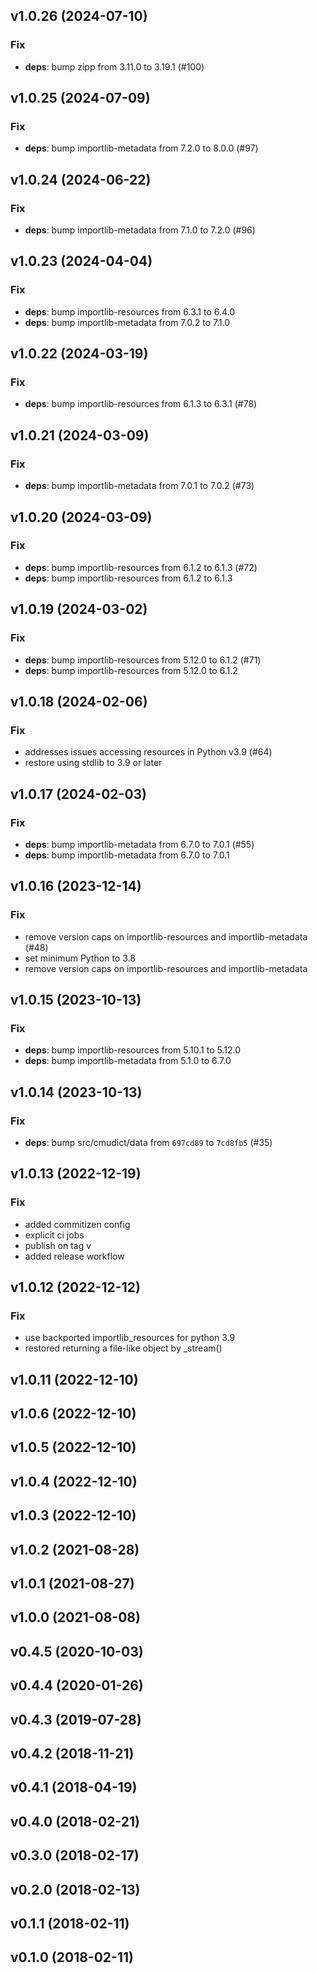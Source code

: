 ## v1.0.26 (2024-07-10)

### Fix

- **deps**: bump zipp from 3.11.0 to 3.19.1 (#100)

## v1.0.25 (2024-07-09)

### Fix

- **deps**: bump importlib-metadata from 7.2.0 to 8.0.0 (#97)

## v1.0.24 (2024-06-22)

### Fix

- **deps**: bump importlib-metadata from 7.1.0 to 7.2.0 (#96)

## v1.0.23 (2024-04-04)

### Fix

- **deps**: bump importlib-resources from 6.3.1 to 6.4.0
- **deps**: bump importlib-metadata from 7.0.2 to 7.1.0

## v1.0.22 (2024-03-19)

### Fix

- **deps**: bump importlib-resources from 6.1.3 to 6.3.1 (#78)

## v1.0.21 (2024-03-09)

### Fix

- **deps**: bump importlib-metadata from 7.0.1 to 7.0.2 (#73)

## v1.0.20 (2024-03-09)

### Fix

- **deps**: bump importlib-resources from 6.1.2 to 6.1.3 (#72)
- **deps**: bump importlib-resources from 6.1.2 to 6.1.3

## v1.0.19 (2024-03-02)

### Fix

- **deps**: bump importlib-resources from 5.12.0 to 6.1.2 (#71)
- **deps**: bump importlib-resources from 5.12.0 to 6.1.2

## v1.0.18 (2024-02-06)

### Fix

- addresses issues accessing resources in Python v3.9 (#64)
- restore using stdlib to 3.9 or later

## v1.0.17 (2024-02-03)

### Fix

- **deps**: bump importlib-metadata from 6.7.0 to 7.0.1 (#55)
- **deps**: bump importlib-metadata from 6.7.0 to 7.0.1

## v1.0.16 (2023-12-14)

### Fix

- remove version caps on importlib-resources and importlib-metadata (#48)
- set minimum Python to 3.8
- remove version caps on importlib-resources and importlib-metadata

## v1.0.15 (2023-10-13)

### Fix

- **deps**: bump importlib-resources from 5.10.1 to 5.12.0
- **deps**: bump importlib-metadata from 5.1.0 to 6.7.0

## v1.0.14 (2023-10-13)

### Fix

- **deps**: bump src/cmudict/data from `697cd89` to `7cd8fb5` (#35)

## v1.0.13 (2022-12-19)

### Fix

- added commitizen config
- explicit ci jobs
- publish on tag v
- added release workflow

## v1.0.12 (2022-12-12)

### Fix

- use backported importlib_resources for python 3.9
- restored returning a file-like object by _stream()

## v1.0.11 (2022-12-10)

## v1.0.6 (2022-12-10)

## v1.0.5 (2022-12-10)

## v1.0.4 (2022-12-10)

## v1.0.3 (2022-12-10)

## v1.0.2 (2021-08-28)

## v1.0.1 (2021-08-27)

## v1.0.0 (2021-08-08)

## v0.4.5 (2020-10-03)

## v0.4.4 (2020-01-26)

## v0.4.3 (2019-07-28)

## v0.4.2 (2018-11-21)

## v0.4.1 (2018-04-19)

## v0.4.0 (2018-02-21)

## v0.3.0 (2018-02-17)

## v0.2.0 (2018-02-13)

## v0.1.1 (2018-02-11)

## v0.1.0 (2018-02-11)
